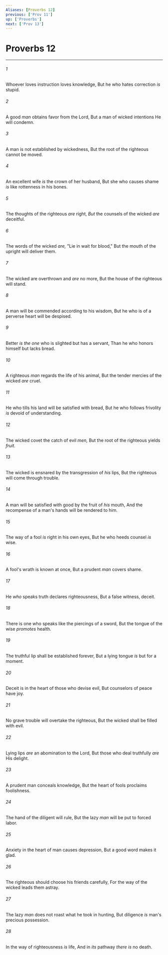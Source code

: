 ```yaml
---
Aliases: [Proverbs 12]
previous: ['Prov 11']
up: ['Proverbs']
next: ['Prov 13']
---
```

# Proverbs 12

***


###### 1 
Whoever loves instruction loves knowledge, But he who hates correction _is_ stupid. 

###### 2 
A good _man_ obtains favor from the Lord, But a man of wicked intentions He will condemn. 

###### 3 
A man is not established by wickedness, But the root of the righteous cannot be moved. 

###### 4 
An excellent wife _is_ the crown of her husband, But she who causes shame _is_ like rottenness in his bones. 

###### 5 
The thoughts of the righteous _are_ right, _But_ the counsels of the wicked _are_ deceitful. 

###### 6 
The words of the wicked _are,_ "Lie in wait for blood," But the mouth of the upright will deliver them. 

###### 7 
The wicked are overthrown and _are_ no more, But the house of the righteous will stand. 

###### 8 
A man will be commended according to his wisdom, But he who is of a perverse heart will be despised. 

###### 9 
Better _is the one_ who is slighted but has a servant, Than he who honors himself but lacks bread. 

###### 10 
A righteous _man_ regards the life of his animal, But the tender mercies of the wicked _are_ cruel. 

###### 11 
He who tills his land will be satisfied with bread, But he who follows frivolity _is_ devoid of understanding. 

###### 12 
The wicked covet the catch of evil _men,_ But the root of the righteous yields _fruit._ 

###### 13 
The wicked is ensnared by the transgression of _his_ lips, But the righteous will come through trouble. 

###### 14 
A man will be satisfied with good by the fruit of _his_ mouth, And the recompense of a man's hands will be rendered to him. 

###### 15 
The way of a fool _is_ right in his own eyes, But he who heeds counsel _is_ wise. 

###### 16 
A fool's wrath is known at once, But a prudent _man_ covers shame. 

###### 17 
He _who_ speaks truth declares righteousness, But a false witness, deceit. 

###### 18 
There is one who speaks like the piercings of a sword, But the tongue of the wise _promotes_ health. 

###### 19 
The truthful lip shall be established forever, But a lying tongue _is_ but for a moment. 

###### 20 
Deceit is in the heart of those who devise evil, But counselors of peace have joy. 

###### 21 
No grave trouble will overtake the righteous, But the wicked shall be filled with evil. 

###### 22 
Lying lips _are_ an abomination to the Lord, But those who deal truthfully _are_ His delight. 

###### 23 
A prudent man conceals knowledge, But the heart of fools proclaims foolishness. 

###### 24 
The hand of the diligent will rule, But the lazy _man_ will be put to forced labor. 

###### 25 
Anxiety in the heart of man causes depression, But a good word makes it glad. 

###### 26 
The righteous should choose his friends carefully, For the way of the wicked leads them astray. 

###### 27 
The lazy _man_ does not roast what he took in hunting, But diligence _is_ man's precious possession. 

###### 28 
In the way of righteousness _is_ life, And in _its_ pathway _there is_ no death.
